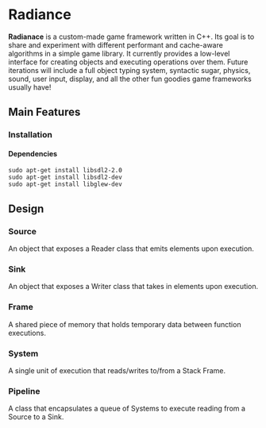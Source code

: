 # Radiance
**Radianace** is a custom-made game framework written in C++. Its goal is to share and experiment with different performant and cache-aware algorithms in a simple game library. It currently provides a low-level interface for creating objects and executing operations over them. Future iterations will include a full object typing system, syntactic sugar, physics, sound, user input, display, and all the other fun goodies game frameworks usually have!

## Main Features

### Installation

#### Dependencies

```
sudo apt-get install libsdl2-2.0
sudo apt-get install libsdl2-dev
sudo apt-get install libglew-dev
```

## Design

### Source
An object that exposes a Reader class that emits elements upon execution.

### Sink
An object that exposes a Writer class that takes in elements upon execution.

### Frame
A shared piece of memory that holds temporary data between function executions.

### System
A single unit of execution that reads/writes to/from a Stack Frame.

### Pipeline
A class that encapsulates a queue of Systems to execute reading from a Source to a Sink.


